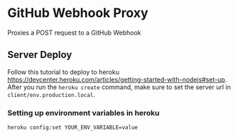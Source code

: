 # GitHub Webhook Proxy

Proxies a POST request to a GitHub Webhook

## Server Deploy

Follow this tutorial to deploy to heroku https://devcenter.heroku.com/articles/getting-started-with-nodejs#set-up. After you run the ```heroku create``` command, make sure to set the server url in ```client/env.production.local```.

### Setting up environment variables in heroku
```
heroku config:set YOUR_ENV_VARIABLE=value
```
